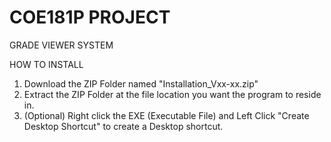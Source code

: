 # COE181P PROJECT
GRADE VIEWER SYSTEM

HOW TO INSTALL
1. Download the ZIP Folder named "Installation_Vxx-xx.zip"
2. Extract the ZIP Folder at the file location you want the program to reside in.
3. (Optional) Right click the EXE (Executable File) and Left Click "Create Desktop Shortcut" to create a Desktop shortcut.
